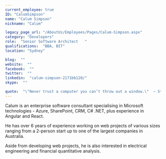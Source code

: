 ```yaml
---
current_employee: true
ID: "CalumSimpson"
name: "Calum Simpson"
nickname: "Calum"

legacy_page_url: "/AboutUs/Employees/Pages/Calum-Simpson.aspx"
category: "Developers"
role:  "Senior Software Architect	"
qualifications:  "BBA, BIT"
location: "Sydney"

blog:  ""
website:  ""
facebook:  ""
twitter:  ""
linkedin:  "calum-simpson-2171bb120/"
skype:  ""

quote:  "\"Never trust a computer you can’t throw out a window.\"  — Steve Wozniak"
---
```


Calum is an enterprise software consultant specialising in Microsoft technologies - Azure, SharePoint, CRM, C# .NET, plus experience in Angular and React. 

He has over 6 years of experience working on web projects of various sizes ranging from a 2-person start up to one of the largest companies in Australia.  

Aside from developing web projects, he is also interested in electrical engineering and financial quantitative analysis.  